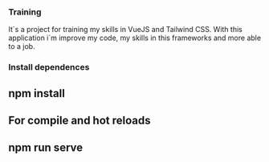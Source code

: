 ### Training

It´s a project for training my skills in VueJS and Tailwind CSS.
With this application i´m improve my code, my skills in this frameworks and more able to a job.

### Install dependences 
## npm install 

## For compile and hot reloads
## npm run serve

